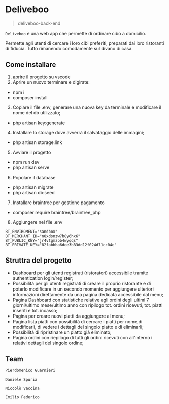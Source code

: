 # Deliveboo 
>deliveboo-back-end

`Deliveboo` è una web app che permette di ordinare cibo a domicilio.

Permette agli utenti di cercare i loro cibi preferiti, preparati dai loro ristoranti di fiducia. Tutto rimanendo comodamente sul divano di casa.

## Come installare

1. aprire il progetto su vscode
2. Aprire un nuovo terminare e digirate:
-  npm i
- composer install
3. Copiare il file .env, generare una nuova key da terminale e modificare il nome del db utilizzato;
- php artisan key:generate
4. Installare lo storage dove avverrà il salvataggio delle immagini;
- php artisan storage:link
5. Avviare il progetto
- npm run dev
- php artisan serve
6. Popolare il database
- php artisan migrate
- php artisan db:seed
7. Installare braintree per gestione pagamento
- composer require braintree/braintree_php
8. Aggiungere nel file .env
```
BT_ENVIROMENT="sandbox"
BT_MERCHANT_ID="n8xdsnzw7b8y6hx6"
BT_PUBLIC_KEY="jr4vtgmzpb4wyqqs"
BT_PRIVATE_KEY="82fabbba6dee3b83dd12f024d71cc04e"
```

## Struttra del progetto
- Dashboard per gli utenti registrati (ristoratori) accessibile tramite authentication login/register;
- Possibilità per gli utenti registrati di creare il proprio ristorante e di poterlo modificare in un secondo momento per aggiungere ulteriori informazioni direttamente da una pagina dedicata accessibile dal menu;
- Pagina Dashboard con statistiche relative agli ordini degli ultimi 7 giorni/ultimo mese/ultimo anno con ripilogo tot. ordini ricevuti, tot. piatti inseriti e tot. incasso;
- Pagina per creare nuovi piatti da aggiungere al menu;
- Pagina lista piatti con possibilità di cercare i piatti per nome,di modificarli, di vedere i dettagli del singolo piatto e di eliminarli;
- Possibilità di ripristinare un piatto già eliminato;
- Pagina ordini con riepilogo di tutti gli ordini ricevuti con all'interno i relativi dettagli del singolo ordine;

## Team

```
Pierdomenico Guarnieri
```
```
Daniele Spuria
```
```
Niccolò Vaccina
```
```
Emilio Federico
```
